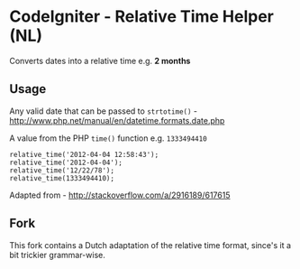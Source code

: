 # CodeIgniter - Relative Time Helper (NL)

Converts dates into a relative time e.g. __2 months__

## Usage

Any valid date that can be passed to `strtotime()` - http://www.php.net/manual/en/datetime.formats.date.php

A value from the PHP `time()` function e.g. `1333494410`

    relative_time('2012-04-04 12:58:43');
    relative_time('2012-04-04');
    relative_time('12/22/78');
    relative_time(1333494410);

Adapted from - http://stackoverflow.com/a/2916189/617615

## Fork

This fork contains a Dutch adaptation of the relative time format, since's it a bit trickier grammar-wise.